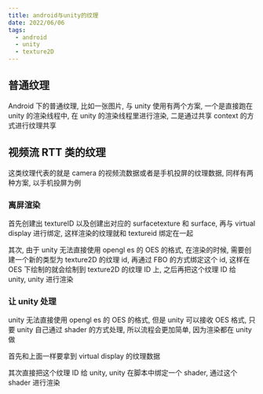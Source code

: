 ```yaml
---
title: android与unity的纹理
date: 2022/06/06
tags:
  - android
  - unity
  - texture2D
---
```


## 普通纹理

Android 下的普通纹理, 比如一张图片, 与 unity 使用有两个方案, 一个是直接跑在 unity 的渲染线程中, 在 unity 的渲染线程里进行渲染, 二是通过共享 context 的方式进行纹理共享

## 视频流 RTT 类的纹理

这类纹理代表的就是 camera 的视频流数据或者是手机投屏的纹理数据, 同样有两种方案, 以手机投屏为例

### 离屏渲染

首先创建出 textureID 以及创建出对应的 surfacetexture 和 surface, 再与 virtual display 进行绑定, 这样渲染的纹理就和 textureid 绑定在一起

其次, 由于 unity 无法直接使用 opengl es 的 OES 的格式, 在渲染的时候, 需要创建一个新的类型为 texture2D 的纹理 id, 再通过 FBO 的方式绑定这个 id, 这样在 OES 下绘制的就会绘制到 texture2D 的纹理 ID 上, 之后再把这个纹理 ID 给 unity, unity 进行渲染

### 让 unity 处理

unity 无法直接使用 opengl es 的 OES 的格式, 但是 unity 可以接收 OES 格式, 只要 unity 自己通过 shader 的方式处理, 所以流程会更加简单, 因为渲染都在 unity 做

首先和上面一样要拿到 virtual display 的纹理数据

其次直接把这个纹理 ID 给 unity, unity 在脚本中绑定一个 shader, 通过这个 shader 进行渲染
